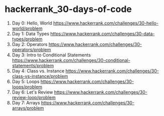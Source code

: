 # hackerrank_30-days-of-code

1. Day 0: Hello, World https://www.hackerrank.com/challenges/30-hello-world/problem 
2. Day 1: Data Types https://www.hackerrank.com/challenges/30-data-types/problem
3. Day 2: Operators https://www.hackerrank.com/challenges/30-operators/problem
4. Day 3: Intro to Conditional Statements https://www.hackerrank.com/challenges/30-conditional-statements/problem
5. Day 4: Class vs. Instance https://www.hackerrank.com/challenges/30-class-vs-instance/problem
6. Day 5: Loops https://www.hackerrank.com/challenges/30-loops/problem
7. Day 6: Let's Review https://www.hackerrank.com/challenges/30-review-loop/problem
8. Day 7: Arrays https://www.hackerrank.com/challenges/30-arrays/problem
